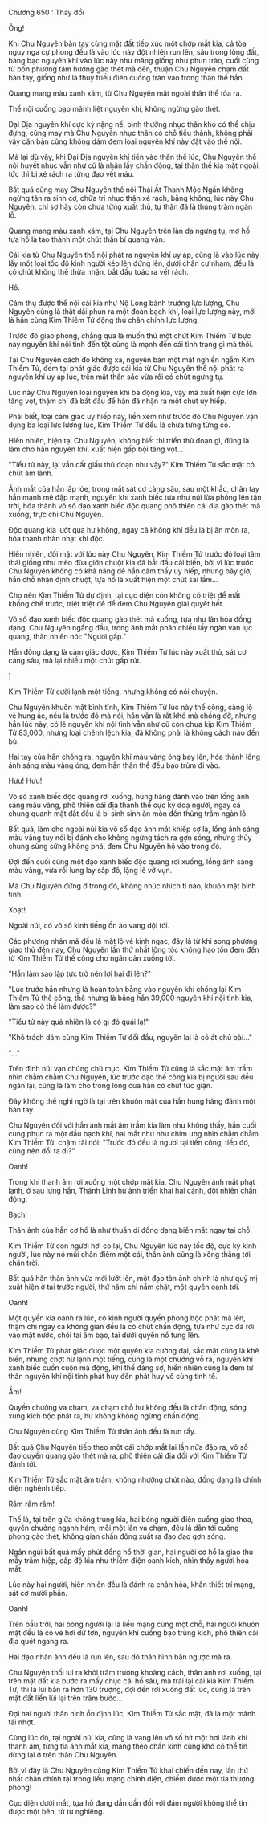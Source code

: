 




Chương 650 : Thay đổi


Ông!

Khi Chu Nguyên bàn tay cùng mặt đất tiếp xúc một chớp mắt kia, cả tòa nguy nga cự phong đều là vào lúc này đột nhiên run lên, sâu trong lòng đất, bàng bạc nguyên khí vào lúc này như mãng giống như phun trào, cuối cùng từ bốn phương tám hướng gào thét mà đến, thuận Chu Nguyên chạm đất bàn tay, giống như là thuỷ triều điên cuồng tràn vào trong thân thể hắn.

Quang mang màu xanh xám, từ Chu Nguyên mặt ngoài thân thể tỏa ra.

Thể nội cuồng bạo mãnh liệt nguyên khí, không ngừng gào thét.

Đại Địa nguyên khí cực kỳ nặng nề, bình thường nhục thân khó có thể chịu đựng, cũng may mà Chu Nguyên nhục thân có chỗ tiểu thành, không phải vậy căn bản cũng không dám đem loại nguyên khí này đặt vào thể nội.

Mà lại dù vậy, khi Đại Địa nguyên khí tiến vào thân thể lúc, Chu Nguyên thể nội huyết nhục vẫn như cũ là nhận lấy chấn động, tại thân thể kia mặt ngoài, tức thì bị xé rách ra từng đạo vết máu.

Bất quá cũng may Chu Nguyên thể nội Thái Ất Thanh Mộc Ngấn không ngừng tản ra sinh cơ, chữa trị nhục thân xé rách, bằng không, lúc này Chu Nguyên, chỉ sợ hãy còn chưa từng xuất thủ, tự thân đã là thủng trăm ngàn lỗ.

Quang mang màu xanh xám, tại Chu Nguyên trên làn da ngưng tụ, mơ hồ tựa hồ là tạo thành một chút thần bí quang văn.

Cái kia từ Chu Nguyên thể nội phát ra nguyên khí uy áp, cũng là vào lúc này lấy một loại tốc độ kinh người kéo lên đứng lên, dưới chân cự nham, đều là có chút không thể thừa nhận, bắt đầu toác ra vết rách.

Hô.

Cảm thụ được thể nội cái kia như Nộ Long bành trướng lực lượng, Chu Nguyên cũng là thật dài phun ra một đoàn bạch khí, loại lực lượng này, mới là hắn cùng Kim Thiềm Tử động thủ chân chính lực lượng.

Trước đó giao phong, chẳng qua là muốn thử một chút Kim Thiềm Tử bực này nguyên khí nội tình đến tột cùng là mạnh đến cái tình trạng gì mà thôi.

Tại Chu Nguyên cách đó không xa, nguyên bản một mặt nghiền ngẫm Kim Thiềm Tử, đem tại phát giác được cái kia từ Chu Nguyên thể nội phát ra nguyên khí uy áp lúc, trên mặt thần sắc vừa rồi có chút ngưng tụ.

Lúc này Chu Nguyên loại nguyên khí ba động kia, vậy mà xuất hiện cực lớn tăng vọt, thậm chí đã bắt đầu để hắn đã nhận ra một chút uy hiếp.

Phải biết, loại cảm giác uy hiếp này, liền xem như trước đó Chu Nguyên vận dụng ba loại lực lượng lúc, Kim Thiềm Tử đều là chưa từng từng có.

Hiển nhiên, hiện tại Chu Nguyên, không biết thi triển thủ đoạn gì, đúng là làm cho hắn nguyên khí, xuất hiện gấp bội tăng vọt...

"Tiểu tử này, lại vẫn cất giấu thủ đoạn như vậy?" Kim Thiềm Tử sắc mặt có chút âm lãnh.

Ánh mắt của hắn lấp lóe, trong mắt sát cơ càng sâu, sau một khắc, chân tay hắn mạnh mẽ đập mạnh, nguyên khí xanh biếc tựa như núi lửa phóng lên tận trời, hóa thành vô số đạo xanh biếc độc quang phô thiên cái địa gào thét mà xuống, trực chỉ Chu Nguyên.

Độc quang kia lướt qua hư không, ngay cả không khí đều là bị ăn mòn ra, hóa thành nhàn nhạt khí độc.

Hiển nhiên, đối mặt với lúc này Chu Nguyên, Kim Thiềm Tử trước đó loại tâm thái giống như mèo đùa giỡn chuột kia đã bắt đầu cải biến, bởi vì lúc trước Chu Nguyên không có khả năng để hắn cảm thấy uy hiếp, nhưng bây giờ, hắn chỗ nhận định chuột, tựa hồ là xuất hiện một chút sai lầm...

Cho nên Kim Thiềm Tử dự định, tại cục diện còn không có triệt để mất khống chế trước, triệt triệt để để đem Chu Nguyên giải quyết hết.

Vô số đạo xanh biếc độc quang gào thét mà xuống, tựa như lân hỏa đồng dạng, Chu Nguyên ngẩng đầu, trong ánh mắt phản chiếu lấy ngàn vạn lục quang, thản nhiên nói: "Ngươi gấp."

Hắn đồng dạng là cảm giác được, Kim Thiềm Tử lúc này xuất thủ, sát cơ càng sâu, mà lại nhiều một chút gấp rút.

]

Kim Thiềm Tử cười lạnh một tiếng, nhưng không có nói chuyện.

Chu Nguyên khuôn mặt bình tĩnh, Kim Thiềm Tử lúc này thế công, càng lộ vẻ hung ác, nếu là trước đó mà nói, hắn vẫn là rất khó mà chống đỡ, nhưng hắn lúc này, có lẽ nguyên khí nội tình vẫn như cũ còn chưa kịp Kim Thiềm Tử 83,000, nhưng loại chênh lệch kia, đã không phải là không cách nào đền bù.

Hai tay của hắn chống ra, nguyên khí màu vàng óng bay lên, hóa thành lồng ánh sáng màu vàng óng, đem hắn thân thể đều bao trùm đi vào.

Hưu! Hưu!

Vô số xanh biếc độc quang rơi xuống, hung hăng đánh vào trên lồng ánh sáng màu vàng, phô thiên cái địa thanh thế cực kỳ doạ người, ngay cả chung quanh mặt đất đều là bị sinh sinh ăn mòn đến thủng trăm ngàn lỗ.

Bất quá, làm cho ngoài núi kia vô số đạo ánh mắt khiếp sợ là, lồng ánh sáng màu vàng tuy nói bị đánh cho không ngừng tách ra gợn sóng, nhưng thủy chung sừng sững không phá, đem Chu Nguyên hộ vào trong đó.

Đợi đến cuối cùng một đạo xanh biếc độc quang rơi xuống, lồng ánh sáng màu vàng, vừa rồi lung lay sắp đổ, lặng lẽ vỡ vụn.

Mà Chu Nguyên đứng ở trong đó, không nhúc nhích tí nào, khuôn mặt bình tĩnh.

Xoạt!

Ngoài núi, có vô số kinh tiếng ồn ào vang dội tới.

Các phương nhân mã đều là mặt lộ vẻ kinh ngạc, đây là từ khi song phương giao thủ đến nay, Chu Nguyên lần thứ nhất lông tóc không hao tổn đem đến từ Kim Thiềm Tử thế công cho ngăn cản xuống tới.

"Hắn làm sao lập tức trở nên lợi hại đi lên?"

"Lúc trước hắn nhưng là hoàn toàn bằng vào nguyên khí chống lại Kim Thiềm Tử thế công, thế nhưng là bằng hắn 39,000 nguyên khí nội tình kia, làm sao có thể làm được?"

"Tiểu tử này quả nhiên là có gì đó quái lạ!"

"Khó trách dám cùng Kim Thiềm Tử đối đầu, nguyên lai là có át chủ bài..."

"..."

Trên đỉnh núi vạn chúng chú mục, Kim Thiềm Tử cũng là sắc mặt âm trầm nhìn chằm chằm Chu Nguyên, lúc trước đạo thế công kia bị người sau đều ngăn lại, cũng là làm cho trong lòng của hắn có chút tức giận.

Đây không thể nghi ngờ là tại trên khuôn mặt của hắn hung hăng đánh một bàn tay.

Chu Nguyên đối với hắn ánh mắt âm trầm kia làm như không thấy, hắn cuối cùng phun ra một đầu bạch khí, hai mắt như như chim ưng nhìn chằm chằm Kim Thiềm Tử, chậm rãi nói: "Trước đó đều là ngươi tại tiến công, tiếp đó, cũng nên đổi ta đi?"

Oanh!

Trong khi thanh âm rơi xuống một chớp mắt kia, Chu Nguyên ánh mắt phát lạnh, ở sau lưng hắn, Thánh Linh hư ảnh triển khai hai cánh, đột nhiên chấn động.

Bạch!

Thân ảnh của hắn cơ hồ là như thuấn di đồng dạng biến mất ngay tại chỗ.

Kim Thiềm Tử con ngươi hơi co lại, Chu Nguyên lúc này tốc độ, cực kỳ kinh người, lúc này nó mũi chân điểm một cái, thân ảnh cũng là xông thẳng tới chân trời.

Bất quá hắn thân ảnh vừa mới lướt lên, một đạo tàn ảnh chính là như quỷ mị xuất hiện ở tại trước người, thứ năm chỉ nắm chặt, một quyền oanh tới.

Oanh!

Một quyền kia oanh ra lúc, có kinh người quyền phong bộc phát mà lên, thậm chí ngay cả không gian đều là có chút chấn động, tựa như cục đá rơi vào mặt nước, chói tai âm bạo, tại dưới quyền nổ tung lên.

Kim Thiềm Tử phát giác được một quyền kia cường đại, sắc mặt cũng là khẽ biến, nhưng chợt hừ lạnh một tiếng, cũng là một chưởng vỗ ra, nguyên khí xanh biếc cuồn cuộn mà động, khí thế đáng sợ, hiển nhiên cũng là đem tự thân nguyên khí nội tình phát huy đến phát huy vô cùng tinh tế.

Ầm!

Quyền chưởng va chạm, va chạm chỗ hư không đều là chấn động, sóng xung kích bộc phát ra, hư không không ngừng chấn động.

Chu Nguyên cùng Kim Thiềm Tử thân ảnh đều là run rẩy.

Bất quá Chu Nguyên tiếp theo một cái chớp mắt lại lần nữa đập ra, vô số đạo quyền quang gào thét mà ra, phô thiên cái địa đối với Kim Thiềm Tử đánh tới.

Kim Thiềm Tử sắc mặt âm trầm, không nhường chút nào, đồng dạng là chính diện nghênh tiếp.

Rầm rầm rầm!

Thế là, tại trên giữa không trung kia, hai bóng người điên cuồng giao thoa, quyền chưởng ngạnh hám, mỗi một lần va chạm, đều là dẫn tới cuồng phong gào thét, không gian chấn động xuất ra đạo đạo gợn sóng.

Ngắn ngủi bất quá mấy phút đồng hồ thời gian, hai người cơ hồ là giao thủ mấy trăm hiệp, cấp độ kia như thiểm điện oanh kích, nhìn thấy người hoa mắt.

Lúc này hai người, hiển nhiên đều là đánh ra chân hỏa, khẩn thiết trí mạng, sát cơ mười phần.

Oanh!

Trên bầu trời, hai bóng người lại là liều mạng cùng một chỗ, hai người khuôn mặt đều là có vẻ hơi dữ tợn, nguyên khí cuồng bạo trùng kích, phô thiên cái địa quét ngang ra.

Hai đạo nhân ảnh đều là run lên, sau đó thân hình bắn ngược mà ra.

Chu Nguyên thối lui ra khỏi trăm trượng khoảng cách, thân ảnh rơi xuống, tại trên mặt đất kia bước ra mấy chục cái hố sâu, mà trái lại cái kia Kim Thiềm Tử, thì là lui bắn ra hơn 130 trượng, đợi đến rơi xuống đất lúc, cũng là trên mặt đất liền lùi lại trên trăm bước...

Đợi hai người thân hình ổn định lúc, Kim Thiềm Tử sắc mặt, đã là một mảnh tái nhợt.

Cùng lúc đó, tại ngoài núi kia, cũng là vang lên vô số hít một hơi lãnh khí thanh âm, từng tia ánh mắt kia, mang theo chấn kinh cùng khó có thể tin dừng lại ở trên thân Chu Nguyên.

Bởi vì đây là Chu Nguyên cùng Kim Thiềm Tử khai chiến đến nay, lần thứ nhất chân chính tại trong liều mạng chính diện, chiếm được một tia thượng phong!

Cục diện dưới mắt, tựa hồ đang dần dần đối với đám người không thể tin được một bên, từ từ nghiêng.





